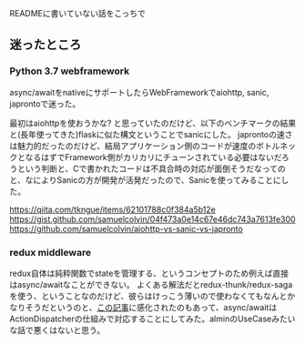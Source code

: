 READMEに書いていない話をこっちで

## 迷ったところ

### Python 3.7 webframework

async/awaitをnativeにサポートしたらWebFrameworkでaiohttp, sanic, japrontoで迷った。

最初はaiohttpを使おうかな? と思っていたのだけど、以下のベンチマークの結果と(長年使ってきた)flaskに似た構文ということでsanicにした。
japrontoの速さは魅力的だったのだけど、結局アプリケーション側のコードが速度のボトルネックとなるはずでFramework側がカリカリにチューンされている必要はないだろうという判断と、Cで書かれたコードは不具合時の対応が面倒そうだなってのと、なによりSanicの方が開発が活発だったので、Sanicを使ってみることにした。

https://qiita.com/tkngue/items/62101788c0f384a5b12e
https://gist.github.com/samuelcolvin/04f473a0e14c67e46dc743a7613fe300
https://github.com/samuelcolvin/aiohttp-vs-sanic-vs-japronto

### redux middleware

redux自体は純粋関数でstateを管理する、というコンセプトのため例えば直接はasync/awaitなことができない。
よくある解法だとredux-thunk/redux-sagaを使う、ということなのだけど、彼らはけっこう薄いので使わなくてもなんとかなりそうだというのと、[この記事](https://qiita.com/uryyyyyyy/items/d8bae6a7fca1c4732696)に感化されたのもあって、async/awaitはActionDispatcherの仕組みで対応することにしてみた。alminのUseCaseみたいな話で悪くはないと思う。
